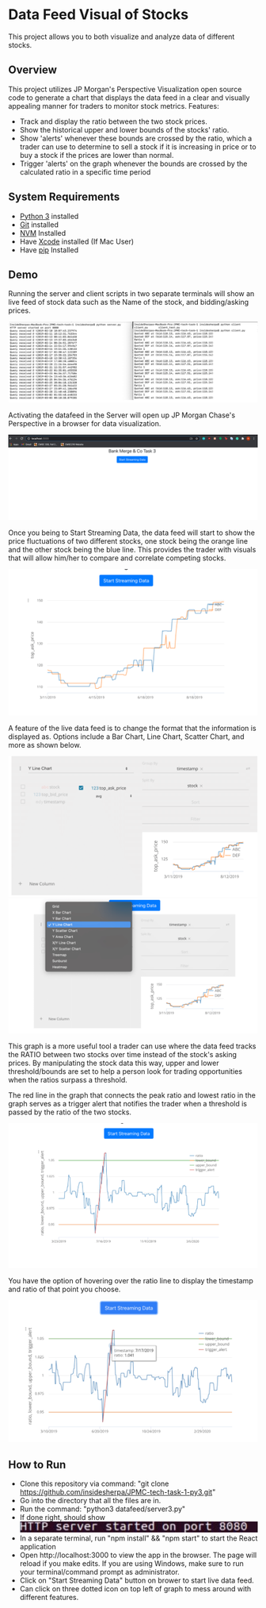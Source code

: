 # Data Feed Visual of Stocks
This project allows you to both visualize and analyze data of different stocks.

## Overview
This project utilizes JP Morgan's Perspective Visualization open source code to generate a chart that displays the data feed in a clear and visually appealing manner for traders to monitor stock metrics.
Features:
- Track and display the ratio between the two stock prices.
- Show the historical upper and lower bounds of the stocks' ratio.
- Show 'alerts'  whenever these bounds are crossed by the ratio, which a trader can use to determine to sell a stock if it is increasing in price or to buy a stock if the prices are lower than normal.
- Trigger 'alerts' on the graph whenever the bounds are crossed by the calculated ratio in a specific time period

## System Requirements
- [Python 3](https://realpython.com/installing-python/) installed
- [Git](https://www.atlassian.com/git/tutorials/install-git#mac-os-x) installed
- [NVM](https://github.com/nvm-sh/nvm#install--update-script) Installed
- Have [Xcode](https://developer.apple.com/xcode/) installed (If Mac User)
- Have [pip](https://pip.pypa.io/en/stable/installing/#installing-with-get-pip-py) Installed

## Demo
Running the server and client scripts in two separate terminals will show an live feed of stock data such as the Name of the stock, and bidding/asking prices.

![A test image](Graphics/Server-Client.png)


Activating the datafeed in the Server will open up JP Morgan Chase's Perspective in a browser for data visualization.

![A test image](Graphics/Server-1.png)

Once you being to Start Streaming Data, the data feed will start to show the price fluctuations of two different stocks, one stock being the orange line and the other stock being the blue line. This provides the trader with visuals that will allow him/her to compare and correlate competing stocks.

![A test image](Graphics/Server-2.png)

A feature of the live data feed is to change the format that the information is displayed as. Options include a Bar Chart, Line Chart, Scatter Chart, and more as shown below. 

![A test image](Graphics/Server-3.png)
![A test image](Graphics/Server-4.png)



This graph is a more useful tool a trader can use where the data feed tracks the RATIO between two stocks over time instead of the stock's asking prices. By manipulating the stock data this way, upper and lower threshold/bounds are set to help a person look for trading opportunities when the ratios surpass a threshold. 

The red line in the graph that connects the peak ratio and lowest ratio in the graph serves as a trigger alert that notifies the trader when a threshold is passed by the ratio of the two stocks.

![A test image](Graphics/Server-5.png)

You have the option of hovering over the ratio line to display the timestamp and ratio of that point you choose. 

![A test image](Graphics/Server-6.png)


## How to Run
- Clone this repository via command: "git clone https://github.com/insidesherpa/JPMC-tech-task-1-py3.git" 
- Go into the directory that all the files are in.
- Run the command: "python3 datafeed/server3.py"
- If done right, should show ![A test image](Graphics/Right.png)
- In a separate terminal, run "npm install" && "npm start" to start the React application
- Open http://localhost:3000 to view the app in the browser. The page will reload if you make edits.
If you are using Windows, make sure to run your terminal/command prompt as administrator.
- Click on "Start Streaming Data" button on brower to start live data feed. 
- Can click on three dotted icon on top left of graph to mess around with different features.













